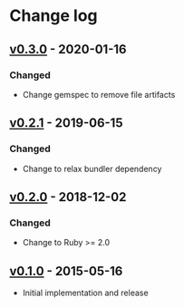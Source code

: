 # Change log

## [v0.3.0] - 2020-01-16

### Changed
* Change gemspec to remove file artifacts

## [v0.2.1] - 2019-06-15

### Changed
* Change to relax bundler dependency

## [v0.2.0] - 2018-12-02

### Changed
* Change to Ruby >= 2.0

## [v0.1.0] - 2015-05-16

* Initial implementation and release

[v0.3.0]: https://github.com/piotrmurach/tty-platform/compare/v0.2.1...v0.3.0
[v0.2.1]: https://github.com/piotrmurach/tty-platform/compare/v0.2.0...v0.2.1
[v0.2.0]: https://github.com/piotrmurach/tty-platform/compare/v0.1.0...v0.2.0
[v0.1.0]: https://github.com/piotrmurach/tty-platform/compare/v0.1.0
